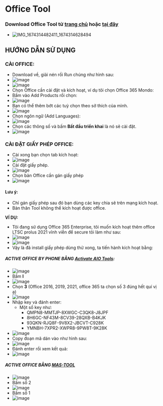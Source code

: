 # Office Tool ##

### Download Office Tool từ [trang chủ](https://otp.landian.vip/en-us/download.html) hoặc [tại đây](https://1drv.ms/f/s!AmvuvqBBIcK6hRAVsoKtX3IMry13?e=fXuFeU)
- ![IMG_1674314482411_1674314628494](https://user-images.githubusercontent.com/82578024/231743414-b21c5a56-bd56-4cae-912e-244a9afd470f.jpg)

## HƯỚNG DẪN SỬ DỤNG ##

### CÀI OFFICE: ##
- Download về, giải nén rồi Run chúng như hình sau:
- ![image](https://github.com/BsNgChiThanh/OfficeTool/assets/82578024/eff7536f-669e-4a65-b3a6-af12a72c242b)
- ![image](https://github.com/BsNgChiThanh/OfficeTool/assets/82578024/0279d0c8-6716-4f33-be30-d8af922753f3)
- Chọn Office cần cài đặt và kích hoạt, ví dụ tôi chọn Office 365 Mondo:
- Bấm vào Add Products rồi chọn:
- ![image](https://github.com/BsNgChiThanh/OfficeTool/assets/82578024/bd59853e-3eaf-4bef-b07d-6395d80cd3d8)
- Bạn có thể thêm bớt các tuỳ chọn theo sở thích của mình.
- ![image](https://github.com/BsNgChiThanh/OfficeTool/assets/82578024/37762e0f-0d6d-41ed-84dd-58ca58d34aee)
- Chọn ngôn ngữ (Add Languages):
- ![image](https://github.com/BsNgChiThanh/OfficeTool/assets/82578024/b532c64c-12d1-4996-8348-3667271cf65c)
- Chọn các thông số và bấm **Bất đầu triển khai** là nó sẽ cài đặt.
- ![image](https://github.com/BsNgChiThanh/OfficeTool/assets/82578024/18cc0214-72fe-40b5-9c04-f923f1180d00)

### CÀI ĐẶT GIẤY PHÉP OFFICE: ###
- Cài xong bạn chọn tab kích hoạt:
- ![image](https://github.com/BsNgChiThanh/OfficeTool/assets/82578024/2427f2eb-f82b-40ca-87c6-0e116c61ac75)
- Cài đặt giấy phép.
- ![image](https://github.com/BsNgChiThanh/OfficeTool/assets/82578024/249b730d-3eb9-4117-9df3-7a77ea89904a)
- Chọn bản Office cần gán giấy phép
- ![image](https://github.com/BsNgChiThanh/OfficeTool/assets/82578024/a5cc067d-32bd-4002-952c-88a6e4d394a7)

#### Lưu ý: ####
- Chỉ gán giấy phép sau đó bạn dùng các key chia sẽ trên mạng kích hoạt.
- Bản thân Tool không thể kích hoạt được office.

**VÍ DỤ:**

- Tôi đang sử dụng Office 365 Enterprise, tôi muốn kích hoạt thêm office LTSC prolus 2021 vĩnh viễn để secure tôi làm như sau:
- ![image](https://github.com/BsNgChiThanh/OfficeTool/assets/82578024/7671f207-db3f-497c-affb-289f91dc7fa6)
- ![image](https://github.com/BsNgChiThanh/OfficeTool/assets/82578024/4462a0a3-1fe6-4680-baff-0fe270f229e4)
- Vậy là đã install giấy phép dùng thử xong, ta tiến hành kích hoạt bằng: 

##### ACTIVE OFFICE BY PHONE BẰNG [Activate AIO Tools](https://github.com/BsNgChiThanh/ActivateAIOTools/edit/IMP/README.md): #####
- ![image](https://github.com/BsNgChiThanh/ActivateAIOTools/assets/82578024/83b018c0-bcef-4e90-ba5b-02eb1e8fe0a4)
- Bấm **I**
- ![image](https://github.com/BsNgChiThanh/ActivateAIOTools/assets/82578024/6170852b-15a2-49db-b2fb-250a2dcd6fff)
- Chọn **3** (Office 2016, 2019, 2021, office 365 ta chọn số 3 đúng hết quí vị ạ)
- ![image](https://github.com/BsNgChiThanh/ActivateAIOTools/assets/82578024/e969d198-ca17-4750-90e0-58da82ca3a1d)
- Nhập key và đánh enter:
  - Một số key như:
    - QMPN8-MMTJP-8XWGC-C3QK8-J8JPF
    - 8H6GC-NF43M-8CV39-28QXB-B4KJK
    - 93QKN-RJQ8F-9V8X2-JBCVT-C928K
    - YMNBH-7XPR2-XWPR8-9PW8T-9K28K
- ![image](https://github.com/BsNgChiThanh/ActivateAIOTools/assets/82578024/26d2dd3b-97c5-4f7b-b482-eb28a229d52d)
- Copy đoạn mã dán vào như hình sau:
- ![image](https://github.com/BsNgChiThanh/ActivateAIOTools/assets/82578024/ebd21143-9c95-4d9d-93e7-cba59b5d062a)
- Đánh enter rồi xem kết quả:
- ![image](https://github.com/BsNgChiThanh/ActivateAIOTools/assets/82578024/2c4b80b0-12ff-4e95-aec4-95a22346782e)

##### ACTIVE OFFICE BẰNG [MAS-TOOL](https://github.com/BsNgChiThanh/MAS-TOOL/edit/IMP/README.md) #####
- ![image](https://github.com/BsNgChiThanh/OfficeTool/assets/82578024/0ea726fb-aa05-4e0c-96ee-cc793caf2ee4)
- Bấm số 2
- ![image](https://github.com/BsNgChiThanh/OfficeTool/assets/82578024/4a1d4441-0c7e-4d56-8ee5-cf5512d9e202)
- Bấm số 1
- ![image](https://github.com/BsNgChiThanh/OfficeTool/assets/82578024/5bc049ed-69e1-4b65-8986-3acc3cd97e61)
